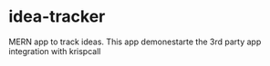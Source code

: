 # idea-tracker
MERN app to track ideas. This app demonestarte the 3rd party app integration with krispcall
